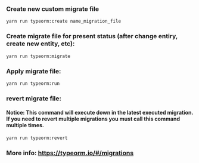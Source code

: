 ### Create new custom migrate file
```
yarn run typeorm:create name_migration_file
```
### Create migrate file for present status (after change entiry, create new entity, etc):
```
yarn run typeorm:migrate
```
### Apply migrate file:
```
yarn run typeorm:run
```

### revert migrate file:
#### Notice: This command will execute down in the latest executed migration. If you need to revert multiple migrations you must call this command multiple times. 
```
yarn run typeorm:revert
```

### More info: https://typeorm.io/#/migrations

